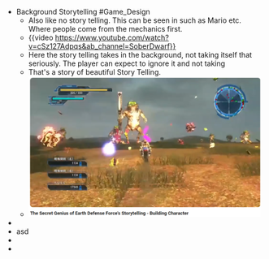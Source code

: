 - Background Storytelling #Game_Design
	- Also like no story telling. This can be seen in such as Mario etc. Where people come from the mechanics first.
	- {{video https://www.youtube.com/watch?v=cSz127Adpqs&ab_channel=SoberDwarf}}
	- Here the story telling takes in the background, not taking itself that seriously. The player can expect to ignore it and not taking
	- That's a story of beautiful Story Telling.
	- ![image.png](../assets/image_1712720013660_0.png)
-
- asd
-
-